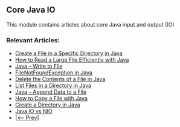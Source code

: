 ## Core Java IO

This module contains articles about core Java input and output (IO)

### Relevant Articles: 
- [Create a File in a Specific Directory in Java](https://www.baeldung.com/java-create-file-in-directory)
- [How to Read a Large File Efficiently with Java](https://www.baeldung.com/java-read-lines-large-file)
- [Java – Write to File](https://www.baeldung.com/java-write-to-file)
- [FileNotFoundException in Java](https://www.baeldung.com/java-filenotfound-exception)
- [Delete the Contents of a File in Java](https://www.baeldung.com/java-delete-file-contents)
- [List Files in a Directory in Java](https://www.baeldung.com/java-list-directory-files)
- [Java – Append Data to a File](https://www.baeldung.com/java-append-to-file)
- [How to Copy a File with Java](https://www.baeldung.com/java-copy-file)
- [Create a Directory in Java](https://www.baeldung.com/java-create-directory) 
- [Java IO vs NIO](https://www.baeldung.com/java-io-vs-nio)
- [[<-- Prev]](/core-java-modules/core-java-io)

